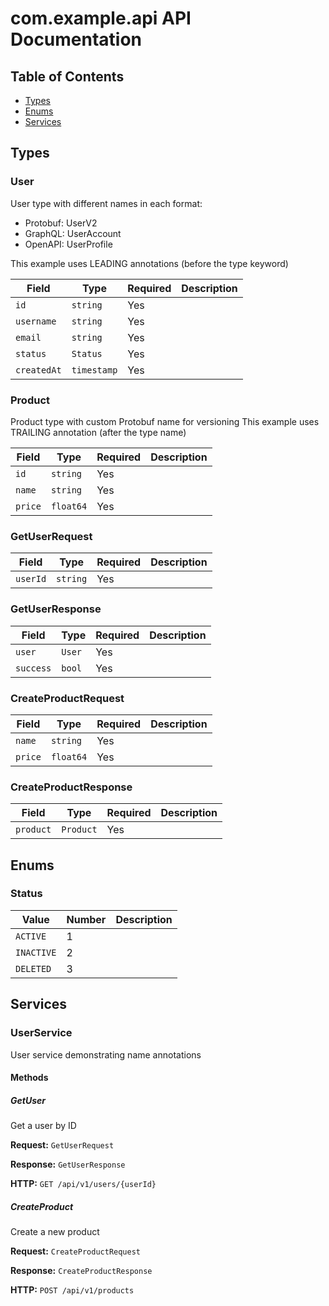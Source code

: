 # com.example.api API Documentation

## Table of Contents

- [Types](#types)
- [Enums](#enums)
- [Services](#services)

## Types

### User

User type with different names in each format:
- Protobuf: UserV2
- GraphQL: UserAccount
- OpenAPI: UserProfile

This example uses LEADING annotations (before the type keyword)

| Field | Type | Required | Description |
|-------|------|----------|-------------|
| `id` | `string` | Yes |  |
| `username` | `string` | Yes |  |
| `email` | `string` | Yes |  |
| `status` | `Status` | Yes |  |
| `createdAt` | `timestamp` | Yes |  |


### Product

Product type with custom Protobuf name for versioning
This example uses TRAILING annotation (after the type name)

| Field | Type | Required | Description |
|-------|------|----------|-------------|
| `id` | `string` | Yes |  |
| `name` | `string` | Yes |  |
| `price` | `float64` | Yes |  |


### GetUserRequest

| Field | Type | Required | Description |
|-------|------|----------|-------------|
| `userId` | `string` | Yes |  |


### GetUserResponse

| Field | Type | Required | Description |
|-------|------|----------|-------------|
| `user` | `User` | Yes |  |
| `success` | `bool` | Yes |  |


### CreateProductRequest

| Field | Type | Required | Description |
|-------|------|----------|-------------|
| `name` | `string` | Yes |  |
| `price` | `float64` | Yes |  |


### CreateProductResponse

| Field | Type | Required | Description |
|-------|------|----------|-------------|
| `product` | `Product` | Yes |  |


## Enums

### Status

| Value | Number | Description |
|-------|--------|-------------|
| `ACTIVE` | 1 |  |
| `INACTIVE` | 2 |  |
| `DELETED` | 3 |  |


## Services

### UserService

User service demonstrating name annotations

#### Methods

##### GetUser

Get a user by ID

**Request:** `GetUserRequest`

**Response:** `GetUserResponse`

**HTTP:** `GET /api/v1/users/{userId}`

##### CreateProduct

Create a new product

**Request:** `CreateProductRequest`

**Response:** `CreateProductResponse`

**HTTP:** `POST /api/v1/products`


